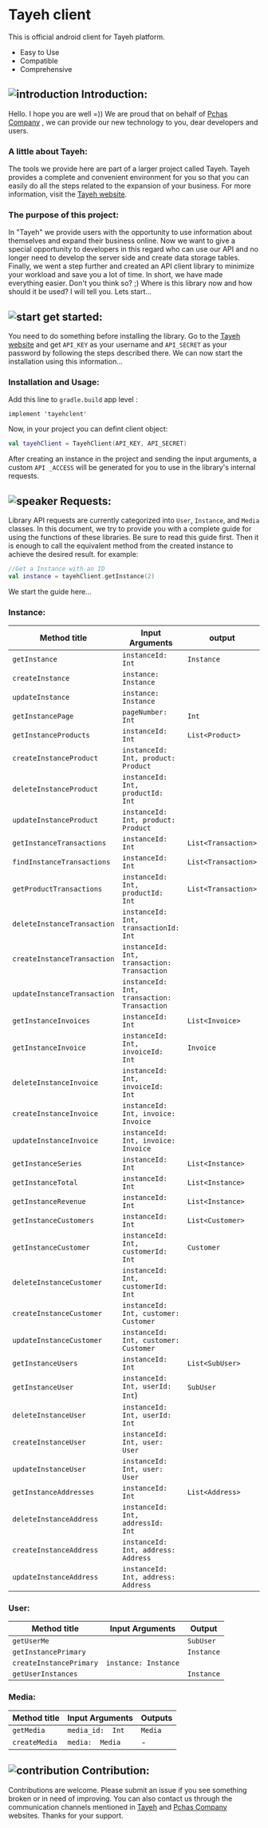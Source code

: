 # Tayeh client

This is official android client for Tayeh platform.

-   Easy to Use
-   Compatible
-   Comprehensive
## ![introduction](https://img.icons8.com/nolan/40/training.png) Introduction:
Hello. I hope you are well =))
We are proud that on behalf of [Pchas Company](https://pchas.ir/) , we can provide our new technology to you, dear developers and users.
### A little about Tayeh:
The tools we provide here are part of a larger project called Tayeh.
Tayeh provides a complete and convenient environment for you so that you can easily do all the steps related to the expansion of your business.
For more information, visit the [Tayeh website](https://tayeh.ir/).
### The purpose of this project:
In "Tayeh" we provide users with the opportunity to use information about themselves and expand their business online.
Now we want to give a special opportunity to developers in this regard who can use our API and no longer need to develop the server side and create data storage tables.
Finally, we went a step further and created an API client library to minimize your workload and save you a lot of time.
In short, we have made everything easier. Don't you think so? ;)
Where is this library now and how should it be used? I will tell you.
Lets start...
## ![start](https://img.icons8.com/nolan/40/start.png) get started:
You need to do something before installing the library.
Go to the [Tayeh website](https://tayeh.ir/) and get `API_KEY` as your username and `API_SECRET` as your password by following the steps described there.
We can now start the installation using this information...
### Installation and Usage:
Add this line to `gradle.build` app level :
```
implement 'tayehclent'
```
Now, in your project you can defint client object:
```kotlin
val tayehClient = TayehClient(API_KEY, API_SECRET)
```
After creating an instance in the project and sending the input arguments, a custom `API _ACCESS` will be generated for you to use in the library's internal requests.

## ![speaker](https://img.icons8.com/nolan/40/speaker.png) Requests:
Library API requests are currently categorized into `User`, `Instance`, and `Media` classes.
In this document, we try to provide you with a complete guide for using the functions of these libraries. Be sure to read this guide first.
Then it is enough to call the equivalent method from the created instance to achieve the desired result.
for example:

```kotlin
//Get a Instance with an ID 
val instance = tayehClient.getInstance(2)
```

We start the guide here...

### Instance:
Method title|Input Arguments| output
|-|-|-
| `getInstance` |`instanceId: Int`| `Instance`
| `createInstance` |`instance: Instance`|
| `updateInstance` |`instance: Instance`|
| `getInstancePage` |`pageNumber:  Int` | `Int`
| `getInstanceProducts` |`instanceId:  Int` | `List<Product>`
| `createInstanceProduct` |`instanceId:  Int, product:  Product` |
| `deleteInstanceProduct` |`instanceId:  Int, productId:  Int`|
| `updateInstanceProduct` |`instanceId:  Int, product:  Product`|
| `getInstanceTransactions` |`instanceId:  Int`| `List<Transaction>`
| `findInstanceTransactions` |`instanceId:  Int`| `List<Transaction>`
| `getProductTransactions` |`instanceId:  Int, productId:  Int`| `List<Transaction>`
| `deleteInstanceTransaction` |`instanceId:  Int, transactionId:  Int`|
| `createInstanceTransaction` |`instanceId:  Int, transaction:  Transaction`|
| `updateInstanceTransaction` |`instanceId:  Int, transaction:  Transaction`|
| `getInstanceInvoices` |`instanceId:  Int`| `List<Invoice>`
| `getInstanceInvoice` |`instanceId:  Int, invoiceId:  Int`| `Invoice`
| `deleteInstanceInvoice` |`instanceId:  Int, invoiceId:  Int`|
| `createInstanceInvoice` |`instanceId:  Int, invoice:  Invoice`|
| `updateInstanceInvoice` |`instanceId:  Int, invoice:  Invoice`|
| `getInstanceSeries` |`instanceId:  Int`| `List<Instance>`
| `getInstanceTotal` |`instanceId:  Int`| `List<Instance>`
| `getInstanceRevenue` |`instanceId:  Int`| `List<Instance>`
| `getInstanceCustomers` |`instanceId:  Int`| `List<Customer>`
| `getInstanceCustomer` |`instanceId:  Int, customerId:  Int`| `Customer`
| `deleteInstanceCustomer` |`instanceId:  Int, customerId:  Int`|
| `createInstanceCustomer` |`instanceId:  Int, customer:  Customer`|
| `updateInstanceCustomer` |`instanceId:  Int, customer:  Customer`|
| `getInstanceUsers` |`instanceId:  Int`| `List<SubUser>`
| `getInstanceUser` |`instanceId:  Int, userId:  Int`)| `SubUser`
| `deleteInstanceUser` |`instanceId:  Int, userId:  Int`|
| `createInstanceUser` |`instanceId:  Int, user:  User`|
| `updateInstanceUser` |`instanceId:  Int, user:  User`|
| `getInstanceAddresses` |`instanceId:  Int`| `List<Address>`
| `deleteInstanceAddress` |`instanceId:  Int, addressId:  Int`|
| `createInstanceAddress` |`instanceId:  Int, address:  Address`|
| `updateInstanceAddress` |`instanceId:  Int, address:  Address`|

### User:
Method title|Input Arguments|Output
|-|-|-
| `getUserMe` | | `SubUser`
| `getInstancePrimary` || `Instance`
| `createInstancePrimary` |`instance: Instance` |
| `getUserInstances` | | `Instance`
### Media:
Method title|Input Arguments|Outputs
|-|-|-
| `getMedia` | `media_id:  Int`| `Media`
| `createMedia` | `media:  Media`| -
## ![contribution](https://img.icons8.com/cotton/40/crowdfunding.png) Contribution:
Contributions are welcome. Please submit an issue if you see something broken or in need of improving.
You can also contact us through the communication channels mentioned in [Tayeh](https://tayeh.ir/) and [Pchas Company](https://pchas.ir/) websites.
Thanks for your support.
